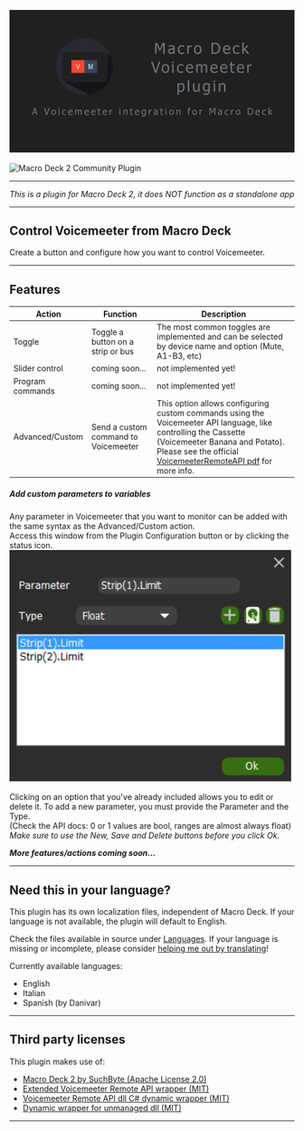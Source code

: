 ![Header](MacroDeckVoicemeeterSocial.png)

<img alt="Macro Deck 2 Community Plugin" height="64px" align="center" href="https://macrodeck.org" src="https://macrodeck.org/images/macro_deck_2_community_plugin.png"/>

***
*This is a plugin for Macro Deck 2, it does NOT function as a standalone app*
***
## Control Voicemeeter from Macro Deck
Create a button and configure how you want to control Voicemeeter.

***
## Features

| Action | Function | Description |
| --- | --- | --- |
| Toggle | Toggle a button on a strip or bus | The most common toggles are implemented and can be selected by device name and option (Mute, A1-B3, etc) |
| Slider control | coming soon... | not implemented yet! |
| Program commands | coming soon... | not implemented yet! |
| Advanced/Custom | Send a custom command to Voicemeeter | This option allows configuring custom commands using the Voicemeeter API language, like controlling the Cassette (Voicemeeter Banana and Potato). <br/> Please see the official [VoicemeeterRemoteAPI pdf](https://download.vb-audio.com/Download_CABLE/VoicemeeterRemoteAPI.pdf) for more info. |

##### Add custom parameters to variables

Any parameter in Voicemeeter that you want to monitor can be added with the same syntax as the Advanced/Custom action.
<br/>Access this window from the Plugin Configuration button or by clicking the status icon.
<br/>
![Addtional Parameters](addtionalParameters.png)

Clicking on an option that you've already included allows you to edit or delete it. To add a new parameter, you must provide the Parameter and the Type. 
<br/>
(Check the API docs: 0 or 1 values are bool, ranges are almost always float)
<br/>
*Make sure to use the New, Save and Delete buttons before you click Ok.*

***More features/actions coming soon...***

***
## Need this in your language?
This plugin has its own localization files, independent of Macro Deck.
If your language is not available, the plugin will default to English.

Check the files available in source under [Languages](MacroDeck.Voicemeeter/MacroDeck.Voicemeeter/Languages).
If your language is missing or incomplete, please consider [helping me out by translating](https://poeditor.com/join/project/I1exM7PsOc)! 

Currently available languages:
- English
- Italian
- Spanish (by Danivar)

***
## Third party licenses
This plugin makes use of:
- [Macro Deck 2 by SuchByte (Apache License 2.0)](https://macrodeck.org)
- [Extended Voicemeeter Remote API wrapper (MIT)](https://github.com/A-tG/voicemeeter-remote-api-extended)
- [Voicemeeter Remote API dll C# dynamic wrapper (MIT)](https://github.com/A-tG/Voicemeeter-Remote-API-dll-dynamic-wrapper)
- [Dynamic wrapper for unmanaged dll (MIT)](https://github.com/A-tG/Dynamic-wrapper-for-unmanaged-dll)

***
